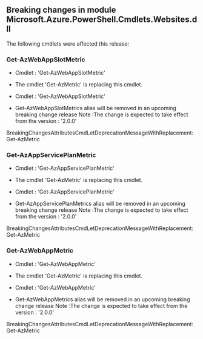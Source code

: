 ## Breaking changes in module Microsoft.Azure.PowerShell.Cmdlets.Websites.dll

 The following cmdlets were affected this release:




### **Get-AzWebAppSlotMetric**
 - Cmdlet : 'Get-AzWebAppSlotMetric'
 - The cmdlet 'Get-AzMetric' is replacing this cmdlet.


 - Cmdlet : 'Get-AzWebAppSlotMetric'
 - Get-AzWebAppSlotMetrics alias will be removed in an upcoming breaking change release
Note :The change is expected to take effect from the version :  '2.0.0'



BreakingChangesAttributesCmdLetDeprecationMessageWithReplacement: Get-AzMetric





### **Get-AzAppServicePlanMetric**
 - Cmdlet : 'Get-AzAppServicePlanMetric'
 - The cmdlet 'Get-AzMetric' is replacing this cmdlet.


 - Cmdlet : 'Get-AzAppServicePlanMetric'
 - Get-AzAppServicePlanMetrics alias will be removed in an upcoming breaking change release
Note :The change is expected to take effect from the version :  '2.0.0'



BreakingChangesAttributesCmdLetDeprecationMessageWithReplacement: Get-AzMetric





### **Get-AzWebAppMetric**
 - Cmdlet : 'Get-AzWebAppMetric'
 - The cmdlet 'Get-AzMetric' is replacing this cmdlet.


 - Cmdlet : 'Get-AzWebAppMetric'
 - Get-AzWebAppMetrics alias will be removed in an upcoming breaking change release
Note :The change is expected to take effect from the version :  '2.0.0'



BreakingChangesAttributesCmdLetDeprecationMessageWithReplacement: Get-AzMetric





